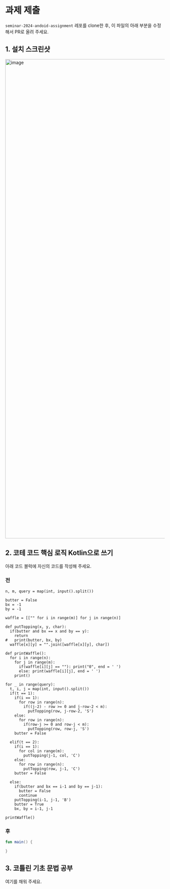 # 과제 제출

`seminar-2024-andoid-assignment` 레포를 clone한 후, 이 파일의 아래 부분을 수정해서 PR로 올려 주세요.

## 1. 설치 스크린샷

<img width="1512" alt="image" src="https://github.com/user-attachments/assets/cc5485e1-865d-4fc2-b7b9-6d6d78479e97">


## 2. 코테 코드 핵심 로직 Kotlin으로 쓰기

아래 코드 블럭에 자신의 코드를 작성해 주세요.

### 전

```
n, m, query = map(int, input().split())

butter = False
bx = -1
by = -1

waffle = [["" for i in range(m)] for j in range(n)]

def putTopping(x, y, char):
  if(butter and bx == x and by == y):
    return
#   print(butter, bx, by)
  waffle[x][y] = "".join([waffle[x][y], char])

def printWaffle():
  for i in range(n):
    for j in range(m):
      if(waffle[i][j] == ""): print("0", end = ' ')
      else: print(waffle[i][j], end = ' ')
    print()

for _ in range(query):
  t, i, j = map(int, input().split())
  if(t == 1):
    if(i == 1): 
      for row in range(n):
        if((j-2) - row >= 0 and j-row-2 < m):
          putTopping(row, j-row-2, 'S')
    else:
      for row in range(n):
        if(row-j >= 0 and row-j < m):
          putTopping(row, row-j, 'S')
    butter = False

  elif(t == 2):
    if(i == 1):
      for col in range(m):
        putTopping(j-1, col, 'C')
    else: 
      for row in range(n):
        putTopping(row, j-1, 'C')
    butter = False

  else: 
    if(butter and bx == i-1 and by == j-1): 
      butter = False
      continue
    putTopping(i-1, j-1, 'B')
    butter = True
    bx, by = i-1, j-1

printWaffle()
```

### 후

```kotlin
fun main() {

}
```

## 3. 코틀린 기초 문법 공부

여기를 채워 주세요.
